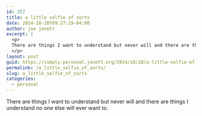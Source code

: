 ```yaml
---
id: 257
title: a little selfie of sorts
date: 2014-10-28T09:27:29-04:00
author: joe jenett
excerpt: |
  <p>
  There are things I want to understand but never will and there are things I understand no one else will ever want to.
  </p>
layout: post
guid: https://simply.personal.jenett.org/2014/10/28/a-little-selfie-of-sorts/
permalink: /a_little_selfie_of_sorts/
slug: a_little_selfie_of_sorts
categories:
  - personal
---
```

There are things I want to understand but never will and there are things I understand no one else will ever want to.